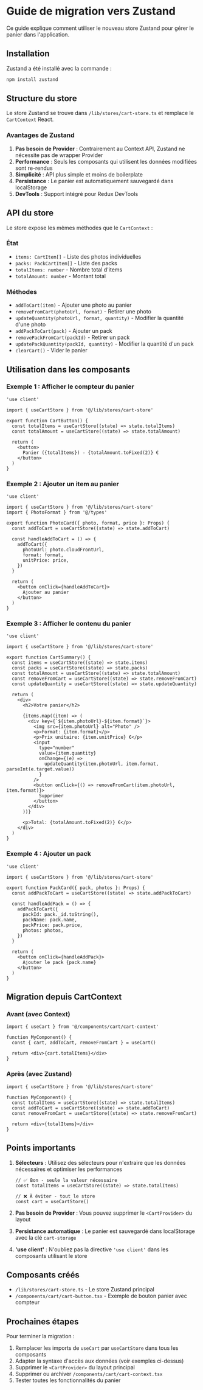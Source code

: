 # Guide de migration vers Zustand

Ce guide explique comment utiliser le nouveau store Zustand pour gérer le panier dans l'application.

## Installation

Zustand a été installé avec la commande :
```bash
npm install zustand
```

## Structure du store

Le store Zustand se trouve dans `/lib/stores/cart-store.ts` et remplace le `CartContext` React.

### Avantages de Zustand

1. **Pas besoin de Provider** : Contrairement au Context API, Zustand ne nécessite pas de wrapper Provider
2. **Performance** : Seuls les composants qui utilisent les données modifiées sont re-rendus
3. **Simplicité** : API plus simple et moins de boilerplate
4. **Persistance** : Le panier est automatiquement sauvegardé dans localStorage
5. **DevTools** : Support intégré pour Redux DevTools

## API du store

Le store expose les mêmes méthodes que le `CartContext` :

### État
- `items: CartItem[]` - Liste des photos individuelles
- `packs: PackCartItem[]` - Liste des packs
- `totalItems: number` - Nombre total d'items
- `totalAmount: number` - Montant total

### Méthodes
- `addToCart(item)` - Ajouter une photo au panier
- `removeFromCart(photoUrl, format)` - Retirer une photo
- `updateQuantity(photoUrl, format, quantity)` - Modifier la quantité d'une photo
- `addPackToCart(pack)` - Ajouter un pack
- `removePackFromCart(packId)` - Retirer un pack
- `updatePackQuantity(packId, quantity)` - Modifier la quantité d'un pack
- `clearCart()` - Vider le panier

## Utilisation dans les composants

### Exemple 1 : Afficher le compteur du panier

```tsx
'use client'

import { useCartStore } from '@/lib/stores/cart-store'

export function CartButton() {
  const totalItems = useCartStore((state) => state.totalItems)
  const totalAmount = useCartStore((state) => state.totalAmount)

  return (
    <button>
      Panier ({totalItems}) - {totalAmount.toFixed(2)} €
    </button>
  )
}
```

### Exemple 2 : Ajouter un item au panier

```tsx
'use client'

import { useCartStore } from '@/lib/stores/cart-store'
import { PhotoFormat } from '@/types'

export function PhotoCard({ photo, format, price }: Props) {
  const addToCart = useCartStore((state) => state.addToCart)

  const handleAddToCart = () => {
    addToCart({
      photoUrl: photo.cloudFrontUrl,
      format: format,
      unitPrice: price,
    })
  }

  return (
    <button onClick={handleAddToCart}>
      Ajouter au panier
    </button>
  )
}
```

### Exemple 3 : Afficher le contenu du panier

```tsx
'use client'

import { useCartStore } from '@/lib/stores/cart-store'

export function CartSummary() {
  const items = useCartStore((state) => state.items)
  const packs = useCartStore((state) => state.packs)
  const totalAmount = useCartStore((state) => state.totalAmount)
  const removeFromCart = useCartStore((state) => state.removeFromCart)
  const updateQuantity = useCartStore((state) => state.updateQuantity)

  return (
    <div>
      <h2>Votre panier</h2>

      {items.map((item) => (
        <div key={`${item.photoUrl}-${item.format}`}>
          <img src={item.photoUrl} alt="Photo" />
          <p>Format: {item.format}</p>
          <p>Prix unitaire: {item.unitPrice} €</p>
          <input
            type="number"
            value={item.quantity}
            onChange={(e) =>
              updateQuantity(item.photoUrl, item.format, parseInt(e.target.value))
            }
          />
          <button onClick={() => removeFromCart(item.photoUrl, item.format)}>
            Supprimer
          </button>
        </div>
      ))}

      <p>Total: {totalAmount.toFixed(2)} €</p>
    </div>
  )
}
```

### Exemple 4 : Ajouter un pack

```tsx
'use client'

import { useCartStore } from '@/lib/stores/cart-store'

export function PackCard({ pack, photos }: Props) {
  const addPackToCart = useCartStore((state) => state.addPackToCart)

  const handleAddPack = () => {
    addPackToCart({
      packId: pack._id.toString(),
      packName: pack.name,
      packPrice: pack.price,
      photos: photos,
    })
  }

  return (
    <button onClick={handleAddPack}>
      Ajouter le pack {pack.name}
    </button>
  )
}
```

## Migration depuis CartContext

### Avant (avec Context)
```tsx
import { useCart } from '@/components/cart/cart-context'

function MyComponent() {
  const { cart, addToCart, removeFromCart } = useCart()

  return <div>{cart.totalItems}</div>
}
```

### Après (avec Zustand)
```tsx
import { useCartStore } from '@/lib/stores/cart-store'

function MyComponent() {
  const totalItems = useCartStore((state) => state.totalItems)
  const addToCart = useCartStore((state) => state.addToCart)
  const removeFromCart = useCartStore((state) => state.removeFromCart)

  return <div>{totalItems}</div>
}
```

## Points importants

1. **Sélecteurs** : Utilisez des sélecteurs pour n'extraire que les données nécessaires et optimiser les performances
   ```tsx
   // ✅ Bon - seule la valeur nécessaire
   const totalItems = useCartStore((state) => state.totalItems)

   // ❌ À éviter - tout le store
   const cart = useCartStore()
   ```

2. **Pas besoin de Provider** : Vous pouvez supprimer le `<CartProvider>` du layout

3. **Persistance automatique** : Le panier est sauvegardé dans localStorage avec la clé `cart-storage`

4. **'use client'** : N'oubliez pas la directive `'use client'` dans les composants utilisant le store

## Composants créés

- `/lib/stores/cart-store.ts` - Le store Zustand principal
- `/components/cart/cart-button.tsx` - Exemple de bouton panier avec compteur

## Prochaines étapes

Pour terminer la migration :

1. Remplacer les imports de `useCart` par `useCartStore` dans tous les composants
2. Adapter la syntaxe d'accès aux données (voir exemples ci-dessus)
3. Supprimer le `<CartProvider>` du layout principal
4. Supprimer ou archiver `/components/cart/cart-context.tsx`
5. Tester toutes les fonctionnalités du panier

